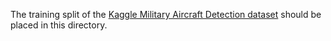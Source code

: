 The training split of the [Kaggle Military Aircraft Detection dataset](https://www.kaggle.com/datasets/a2015003713/militaryaircraftdetectiondataset?select=crop) should be placed in this directory.
